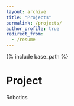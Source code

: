 ```yaml
---
layout: archive
title: "Projects"
permalink: /projects/
author_profile: true
redirect_from:
  - /resume
---
```


{% include base_path %}

Project
======
Robotics

  

